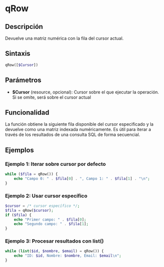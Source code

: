 # qRow

## Descripción
Devuelve una matriz numérica con la fila del cursor actual.

## Sintaxis
```php
qRow([$Cursor])
```

## Parámetros
- **$Cursor** (resource, opcional): Cursor sobre el que ejecutar la operación. Si se omite, será sobre el cursor actual

## Funcionalidad
La función obtiene la siguiente fila disponible del cursor especificado y la devuelve como una matriz indexada numéricamente. Es útil para iterar a través de los resultados de una consulta SQL de forma secuencial.

## Ejemplos

### Ejemplo 1: Iterar sobre cursor por defecto
```php
while ($fila = qRow()) {
    echo "Campo 0: " . $fila[0] . ", Campo 1: " . $fila[1] . "\n";
}
```

### Ejemplo 2: Usar cursor específico
```php
$cursor = /* cursor específico */;
$fila = qRow($cursor);
if ($fila) {
    echo "Primer campo: " . $fila[0];
    echo "Segundo campo: " . $fila[1];
}
```

### Ejemplo 3: Procesar resultados con list()
```php
while (list($id, $nombre, $email) = qRow()) {
    echo "ID: $id, Nombre: $nombre, Email: $email\n";
}
```
